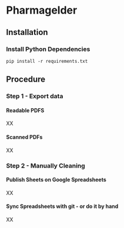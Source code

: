 # Pharmagelder
## Installation
### Install Python Dependencies
`pip install -r requirements.txt`

## Procedure
### Step 1 - Export data
#### Readable PDFS
XX

#### Scanned PDFs
XX
### Step 2 - Manually Cleaning
#### Publish Sheets on Google Spreadsheets
XX
#### Sync Spreadsheets with git - or do it by hand
XX